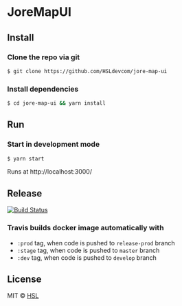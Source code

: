 # JoreMapUI

## Install

### Clone the repo via git

```bash
$ git clone https://github.com/HSLdevcom/jore-map-ui
```

### Install dependencies

```bash
$ cd jore-map-ui && yarn install
```

## Run

### Start in development mode

```bash
$ yarn start
```

Runs at http://localhost:3000/

## Release

[![Build Status](https://travis-ci.org/HSLdevcom/jore-map-ui.svg?branch=develop)](https://travis-ci.org/HSLdevcom/jore-map-ui)

### Travis builds docker image automatically with

-   `:prod` tag, when code is pushed to `release-prod` branch
-   `:stage` tag, when code is pushed to `master` branch
-   `:dev` tag, when code is pushed to `develop` branch

## License

MIT © [HSL](https://github.com/HSLdevcom)
